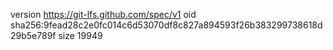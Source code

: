 version https://git-lfs.github.com/spec/v1
oid sha256:9fead28c2e0fc014c6d53070df8c827a894593f26b383299738618d29b5e789f
size 19949
